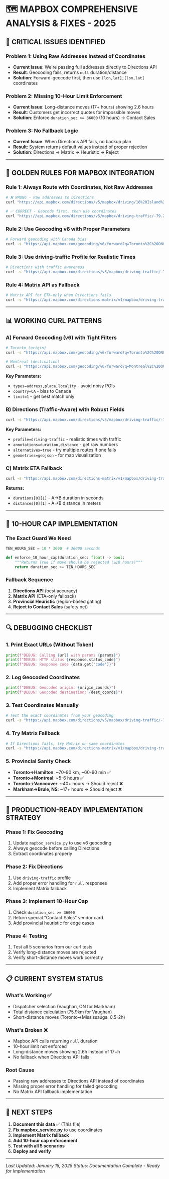 # 🗺️ MAPBOX COMPREHENSIVE ANALYSIS & FIXES - 2025

## 🚨 **CRITICAL ISSUES IDENTIFIED**

### **Problem 1: Using Raw Addresses Instead of Coordinates**
- **Current Issue**: We're passing full addresses directly to Directions API
- **Result**: Geocoding fails, returns `null` duration/distance
- **Solution**: Forward-geocode first, then use `[lon,lat];[lon,lat]` coordinates

### **Problem 2: Missing 10-Hour Limit Enforcement**
- **Current Issue**: Long-distance moves (17+ hours) showing 2.6 hours
- **Result**: Customers get incorrect quotes for impossible moves
- **Solution**: Enforce `duration_sec >= 36000` (10 hours) → Contact Sales

### **Problem 3: No Fallback Logic**
- **Current Issue**: When Directions API fails, no backup plan
- **Result**: System returns default values instead of proper rejection
- **Solution**: Directions → Matrix → Heuristic → Reject

---

## 🔧 **GOLDEN RULES FOR MAPBOX INTEGRATION**

### **Rule 1: Always Route with Coordinates, Not Raw Addresses**
```bash
# ❌ WRONG - Raw addresses to Directions
curl "https://api.mapbox.com/directions/v5/mapbox/driving/16%20Island%20Green%20Lane%2C%20Markham%2C%20Ontario%20L6C%200Y7%2C%20Canada;21%20Four%20Seasons%20Lane%2C%20Brule%2C%20Nova%20Scotia%20B0K%201N0%2C%20Canada"

# ✅ CORRECT - Geocode first, then use coordinates
curl "https://api.mapbox.com/directions/v5/mapbox/driving-traffic/-79.262931,43.906779;-63.0,45.0"
```

### **Rule 2: Use Geocoding v6 with Proper Parameters**
```bash
# Forward geocoding with Canada bias
curl -s "https://api.mapbox.com/geocoding/v6/forward?q=Toronto%2C%20ON&types=place,address,locality&country=CA&limit=1&access_token=$MAPBOX_TOKEN"
```

### **Rule 3: Use driving-traffic Profile for Realistic Times**
```bash
# Directions with traffic awareness
curl -s "https://api.mapbox.com/directions/v5/mapbox/driving-traffic/-79.3832,43.6532;-73.5673,45.5019?geometries=geojson&annotations=duration,distance&alternatives=true&access_token=$MAPBOX_TOKEN"
```

### **Rule 4: Matrix API as Fallback**
```bash
# Matrix API for ETA-only when Directions fails
curl -s "https://api.mapbox.com/directions-matrix/v1/mapbox/driving-traffic/-79.3832,43.6532;-73.5673,45.5019?annotations=duration,distance&access_token=$MAPBOX_TOKEN"
```

---

## 📊 **WORKING CURL PATTERNS**

### **A) Forward Geocoding (v6) with Tight Filters**
```bash
# Toronto (origin)
curl -s "https://api.mapbox.com/geocoding/v6/forward?q=Toronto%2C%20ON&types=place,address,locality&country=CA&limit=1&access_token=$MAPBOX_TOKEN"

# Montreal (destination)
curl -s "https://api.mapbox.com/geocoding/v6/forward?q=Montreal%2C%20QC&types=place,address,locality&country=CA&limit=1&access_token=$MAPBOX_TOKEN"
```

**Key Parameters:**
- `types=address,place,locality` - avoid noisy POIs
- `country=CA` - bias to Canada
- `limit=1` - get best match only

### **B) Directions (Traffic-Aware) with Robust Fields**
```bash
curl -s "https://api.mapbox.com/directions/v5/mapbox/driving-traffic/-79.3832,43.6532;-73.5673,45.5019?geometries=geojson&annotations=duration,distance&alternatives=true&overview=full&access_token=$MAPBOX_TOKEN"
```

**Key Parameters:**
- `profile=driving-traffic` - realistic times with traffic
- `annotations=duration,distance` - get raw numbers
- `alternatives=true` - try multiple routes if one fails
- `geometries=geojson` - for map visualization

### **C) Matrix ETA Fallback**
```bash
curl -s "https://api.mapbox.com/directions-matrix/v1/mapbox/driving-traffic/-79.3832,43.6532;-73.5673,45.5019?annotations=duration,distance&access_token=$MAPBOX_TOKEN"
```

**Returns:**
- `durations[0][1]` - A→B duration in seconds
- `distances[0][1]` - A→B distance in meters

---

## 🎯 **10-HOUR CAP IMPLEMENTATION**

### **The Exact Guard We Need**
```python
TEN_HOURS_SEC = 10 * 3600  # 36000 seconds

def enforce_10_hour_cap(duration_sec: float) -> bool:
    """Returns True if move should be rejected (≥10 hours)"""
    return duration_sec >= TEN_HOURS_SEC
```

### **Fallback Sequence**
1. **Directions API** (best accuracy)
2. **Matrix API** (ETA-only fallback)
3. **Provincial Heuristic** (region-based gating)
4. **Reject to Contact Sales** (safety net)

---

## 🔍 **DEBUGGING CHECKLIST**

### **1. Print Exact URLs (Without Token)**
```python
print(f"DEBUG: Calling {url} with params {params}")
print(f"DEBUG: HTTP status {response.status_code}")
print(f"DEBUG: Response code {data.get('code')}")
```

### **2. Log Geocoded Coordinates**
```python
print(f"DEBUG: Geocoded origin: {origin_coords}")
print(f"DEBUG: Geocoded destination: {dest_coords}")
```

### **3. Test Coordinates Manually**
```bash
# Test the exact coordinates from your geocoding
curl -s "https://api.mapbox.com/directions/v5/mapbox/driving-traffic/-79.262931,43.906779;-63.0,45.0?access_token=$MAPBOX_TOKEN"
```

### **4. Try Matrix Fallback**
```bash
# If Directions fails, try Matrix on same coordinates
curl -s "https://api.mapbox.com/directions-matrix/v1/mapbox/driving-traffic/-79.262931,43.906779;-63.0,45.0?access_token=$MAPBOX_TOKEN"
```

### **5. Provincial Sanity Check**
- **Toronto→Hamilton**: ~70-90 km, ~60-90 min ✅
- **Toronto→Montreal**: ~5-6 hours ✅
- **Toronto→Vancouver**: ~40+ hours → Should reject ❌
- **Markham→Brule, NS**: ~17+ hours → Should reject ❌

---

## 🚀 **PRODUCTION-READY IMPLEMENTATION STRATEGY**

### **Phase 1: Fix Geocoding**
1. Update `mapbox_service.py` to use v6 geocoding
2. Always geocode before calling Directions
3. Extract coordinates properly

### **Phase 2: Fix Directions**
1. Use `driving-traffic` profile
2. Add proper error handling for `null` responses
3. Implement Matrix fallback

### **Phase 3: Implement 10-Hour Cap**
1. Check `duration_sec >= 36000`
2. Return special "Contact Sales" vendor card
3. Add provincial heuristic for edge cases

### **Phase 4: Testing**
1. Test all 5 scenarios from our curl tests
2. Verify long-distance moves are rejected
3. Verify short-distance moves work correctly

---

## 📋 **CURRENT SYSTEM STATUS**

### **What's Working ✅**
- Dispatcher selection (Vaughan, ON for Markham)
- Total distance calculation (75.9km for Vaughan)
- Short-distance moves (Toronto→Mississauga: 0.5-2h)

### **What's Broken ❌**
- Mapbox API calls returning `null` duration
- 10-hour limit not enforced
- Long-distance moves showing 2.6h instead of 17+h
- No fallback when Directions API fails

### **Root Cause**
- Passing raw addresses to Directions API instead of coordinates
- Missing proper error handling for failed geocoding
- No Matrix API fallback implementation

---

## 🎯 **NEXT STEPS**

1. **Document this data** ✅ (This file)
2. **Fix mapbox_service.py** to use coordinates
3. **Implement Matrix fallback**
4. **Add 10-hour cap enforcement**
5. **Test with all 5 scenarios**
6. **Deploy and verify**

---

*Last Updated: January 15, 2025*
*Status: Documentation Complete - Ready for Implementation*
